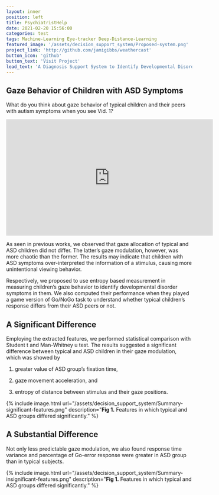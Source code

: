 ```yaml
---
layout: inner
position: left
title: PsychiatristHelp
date: 2021-02-20 15:56:00
categories: test
tags: Machine-Learning Eye-tracker Deep-Distance-Learning
featured_image: '/assets/decision_support_system/Proposed-system.png'
project_link: 'http://github.com/jamigibbs/weathercast'
button_icon: 'github'
button_text: 'Visit Project'
lead_text: 'A Diagnosis Support System to Identify Developmental Disorder Symptoms in Children'
---
```



## Gaze Behavior of Children with ASD Symptoms

What do you think about gaze behavior of typical children and their peers with autism symptoms when you see Vid. 1?

<div style="text-align: center;"><iframe width="560" height="315" src="https://www.youtube.com/embed/8VkFBsE3c14" title="YouTube video player" frameborder="0" allow="accelerometer; autoplay; clipboard-write; encrypted-media; gyroscope; picture-in-picture" allowfullscreen></iframe></div>

As seen in previous works, we observed that gaze allocation of typical and ASD children did not differ. The latter’s gaze modulation, however, was more chaotic than the former. The results may indicate that children with ASD symptoms over-interpreted the information of a stimulus, causing more unintentional viewing behavior.

Respectively, we proposed to use entropy based measurement in measuring children’s gaze behavior to identify developmental disorder symptoms in them. We also computed their performance when they played a game version of Go/NoGo task to understand whether typical children’s response differs from their ASD peers or not.

## A Significant Difference

Employing the extracted features, we performed statistical comparison with Student t and Man-Whitney u test. The results suggested a significant difference between typical and ASD children in their gaze modulation, which was showed by 

1. greater value of ASD group’s fixation time,

2. gaze movement acceleration, and

3. entropy of distance between stimulus and their gaze positions.



{% include image.html url="/assets/decision_support_system/Summary-significant-features.png" description="<b>Fig 1.</b> Features in which typical and ASD groups differed significantly." %}


## A Substantial Difference

Not only less predictable gaze modulation, we also found response time variance and percentage of Go-error response were greater in ASD group than in typical subjects.

{% include image.html url="/assets/decision_support_system/Summary-insignificant-features.png" description="<b>Fig 1.</b> Features in which typical and ASD groups differed significantly." %}

